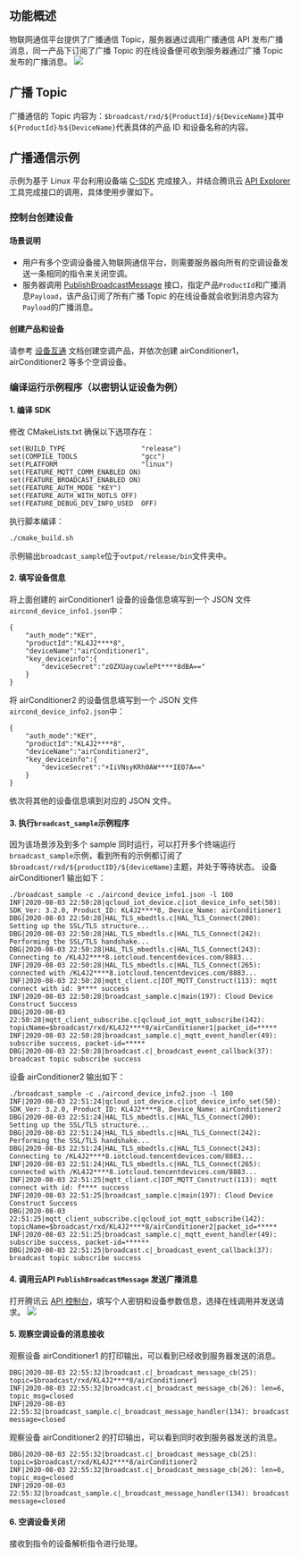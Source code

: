 

## 功能概述

物联网通信平台提供了广播通信 Topic，服务器通过调用广播通信 API 发布广播消息，同一产品下订阅了广播 Topic 的在线设备便可收到服务器通过广播 Topic 发布的广播消息。
![](https://main.qcloudimg.com/raw/cb3fedb3480d27d47d489681d84e8a31.png)


## 广播 Topic

广播通信的 Topic 内容为：``$broadcast/rxd/${ProductId}/${DeviceName}``其中`${ProductId}与${DeviceName}`代表具体的产品 ID 和设备名称的内容。

## 广播通信示例

示例为基于 Linux 平台利用设备端 [C-SDK](https://cloud.tencent.com/document/product/634/11928) 完成接入，并结合腾讯云 [API Explorer](https://console.cloud.tencent.com/api/explorer?Product=iotcloud&Version=2018-06-14&Action=PublishBroadcastMessage&SignVersion=) 工具完成接口的调用，具体使用步骤如下。

### 控制台创建设备

#### 场景说明

- 用户有多个空调设备接入物联网通信平台，则需要服务器向所有的空调设备发送一条相同的指令来关闭空调。
- 服务器调用 [PublishBroadcastMessage](https://cloud.tencent.com/document/product/634/47079) 接口，指定产品`ProductId`和广播消息`Payload`，该产品订阅了所有广播 Topic 的在线设备就会收到消息内容为`Payload`的广播消息。


#### 创建产品和设备

请参考 [设备互通](https://cloud.tencent.com/document/product/634/11913) 文档创建空调产品，并依次创建 airConditioner1，airConditioner2 等多个空调设备。


### 编译运行示例程序（以密钥认证设备为例）

#### 1. 编译 SDK

修改 CMakeLists.txt 确保以下选项存在：

```
set(BUILD_TYPE                   "release")
set(COMPILE_TOOLS                "gcc") 
set(PLATFORM 	                 "linux")
set(FEATURE_MQTT_COMM_ENABLED ON)
set(FEATURE_BROADCAST_ENABLED ON)
set(FEATURE_AUTH_MODE "KEY")
set(FEATURE_AUTH_WITH_NOTLS OFF)
set(FEATURE_DEBUG_DEV_INFO_USED  OFF)
```

执行脚本编译：

```
./cmake_build.sh 
```

示例输出`broadcast_sample`位于`output/release/bin`文件夹中。

#### 2. 填写设备信息

将上面创建的 airConditioner1 设备的设备信息填写到一个 JSON 文件`aircond_device_info1.json`中：

```
{
    "auth_mode":"KEY",	
    "productId":"KL4J2****8",
    "deviceName":"airConditioner1",	
    "key_deviceinfo":{    
        "deviceSecret":"zOZXUaycuwlePt****8dBA=="
    }
}
```

将 airConditioner2 的设备信息填写到一个 JSON 文件`aircond_device_info2.json`中：

```
{
    "auth_mode":"KEY",	
    "productId":"KL4J2****8",
    "deviceName":"airConditioner2",	
    "key_deviceinfo":{    
        "deviceSecret":"+IiVNsyKRh0AW****IE07A=="
    }
}
```

依次将其他的设备信息填到对应的 JSON 文件。

#### 3. 执行`broadcast_sample`示例程序

因为该场景涉及到多个 sample 同时运行，可以打开多个终端运行`broadcast_sample`示例，看到所有的示例都订阅了`$broadcast/rxd/${productID}/${deviceName}`主题，并处于等待状态。
设备 airConditioner1 输出如下：

```
./broadcast_sample -c ./aircond_device_info1.json -l 100
INF|2020-08-03 22:50:28|qcloud_iot_device.c|iot_device_info_set(50): SDK_Ver: 3.2.0, Product_ID: KL4J2****8, Device_Name: airConditioner1
DBG|2020-08-03 22:50:28|HAL_TLS_mbedtls.c|HAL_TLS_Connect(200): Setting up the SSL/TLS structure...
DBG|2020-08-03 22:50:28|HAL_TLS_mbedtls.c|HAL_TLS_Connect(242): Performing the SSL/TLS handshake...
DBG|2020-08-03 22:50:28|HAL_TLS_mbedtls.c|HAL_TLS_Connect(243): Connecting to /KL4J2****8.iotcloud.tencentdevices.com/8883...
INF|2020-08-03 22:50:28|HAL_TLS_mbedtls.c|HAL_TLS_Connect(265): connected with /KL4J2****8.iotcloud.tencentdevices.com/8883...
INF|2020-08-03 22:50:28|mqtt_client.c|IOT_MQTT_Construct(113): mqtt connect with id: 9**** success
INF|2020-08-03 22:50:28|broadcast_sample.c|main(197): Cloud Device Construct Success
DBG|2020-08-03 22:50:28|mqtt_client_subscribe.c|qcloud_iot_mqtt_subscribe(142): topicName=$broadcast/rxd/KL4J2****8/airConditioner1|packet_id=*****
INF|2020-08-03 22:50:28|broadcast_sample.c|_mqtt_event_handler(49): subscribe success, packet-id=*****
DBG|2020-08-03 22:50:28|broadcast.c|_broadcast_event_callback(37): broadcast topic subscribe success
```

设备 airConditioner2 输出如下：

```
./broadcast_sample -c ./aircond_device_info2.json -l 100
INF|2020-08-03 22:51:24|qcloud_iot_device.c|iot_device_info_set(50): SDK_Ver: 3.2.0, Product_ID: KL4J2****8, Device_Name: airConditioner2
DBG|2020-08-03 22:51:24|HAL_TLS_mbedtls.c|HAL_TLS_Connect(200): Setting up the SSL/TLS structure...
DBG|2020-08-03 22:51:24|HAL_TLS_mbedtls.c|HAL_TLS_Connect(242): Performing the SSL/TLS handshake...
DBG|2020-08-03 22:51:24|HAL_TLS_mbedtls.c|HAL_TLS_Connect(243): Connecting to /KL4J2****8.iotcloud.tencentdevices.com/8883...
INF|2020-08-03 22:51:24|HAL_TLS_mbedtls.c|HAL_TLS_Connect(265): connected with /KL4J2****8.iotcloud.tencentdevices.com/8883...
INF|2020-08-03 22:51:25|mqtt_client.c|IOT_MQTT_Construct(113): mqtt connect with id: f**** success
INF|2020-08-03 22:51:25|broadcast_sample.c|main(197): Cloud Device Construct Success
DBG|2020-08-03 22:51:25|mqtt_client_subscribe.c|qcloud_iot_mqtt_subscribe(142): topicName=$broadcast/rxd/KL4J2****8/airConditioner2|packet_id=*****
INF|2020-08-03 22:51:25|broadcast_sample.c|_mqtt_event_handler(49): subscribe success, packet-id=******
DBG|2020-08-03 22:51:25|broadcast.c|_broadcast_event_callback(37): broadcast topic subscribe success
```

#### 4. 调用云API `PublishBroadcastMessage` 发送广播消息

打开腾讯云 [API 控制台](https://console.cloud.tencent.com/api/explorer?Product=iotcloud&Version=2018-06-14&Action=PublishBroadcastMessage&SignVersion=)，填写个人密钥和设备参数信息，选择在线调用并发送请求。
![](https://main.qcloudimg.com/raw/aa3a24d1d97f8533f6d76ecc06b96288.png)

#### 5. 观察空调设备的消息接收

观察设备 airConditioner1 的打印输出，可以看到已经收到服务器发送的消息。

```plaintext
DBG|2020-08-03 22:55:32|broadcast.c|_broadcast_message_cb(25): topic=$broadcast/rxd/KL4J2****8/airConditioner1
INF|2020-08-03 22:55:32|broadcast.c|_broadcast_message_cb(26): len=6, topic_msg=closed
INF|2020-08-03 22:55:32|broadcast_sample.c|_broadcast_message_handler(134): broadcast message=closed
```

观察设备 airConditioner2 的打印输出，可以看到同时收到服务器发送的消息。

```plaintext
DBG|2020-08-03 22:55:32|broadcast.c|_broadcast_message_cb(25): topic=$broadcast/rxd/KL4J2****8/airConditioner2
INF|2020-08-03 22:55:32|broadcast.c|_broadcast_message_cb(26): len=6, topic_msg=closed
INF|2020-08-03 22:55:32|broadcast_sample.c|_broadcast_message_handler(134): broadcast message=closed
```

#### 6. 空调设备关闭

接收到指令的设备解析指令进行处理。




